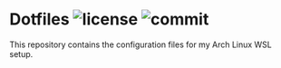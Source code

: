 Dotfiles
![license](https://img.shields.io/github/license/hqnna/dotfiles?style=flat)
![commit](https://img.shields.io/github/last-commit/hqnna/dotfiles?style=flat)
===============================================================================

This repository contains the configuration files for my Arch Linux WSL setup.
